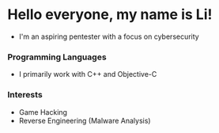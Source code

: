 # Hello everyone, my name is Li!

- I'm an aspiring pentester with a focus on cybersecurity

### Programming Languages

- I primarily work with C++ and Objective-C

### Interests

- Game Hacking
- Reverse Engineering (Malware Analysis)

<!---
![Github-Langs](https://github-readme-stats.vercel.app/api/top-langs/?username=ARK-Mercenary&theme=tokyonight)
![Github-Stats](https://github-readme-stats.vercel.app/api?username=ARK-Mercenary&show_icons=true&locale=en&theme=tokyonight)
-->
